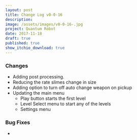 ```yaml
---
layout: post
title: Change Log v0-0-16
description: 
image: /assets/images/v0-0-16-.jpg
project: Quantum Robot
date: 2017-11-18
draft: true
published: true
show_itchio_download: true
---
```



### Changes

* Adding post processing.
* Reducing the rate slimes change in size
* Adding option to turn off auto change weapon on pickup
* Updating the main menu
    * Play button starts the first level
    * Level Select menu to start any of the levels
    * Settings menu



### Bug Fixes

* 

